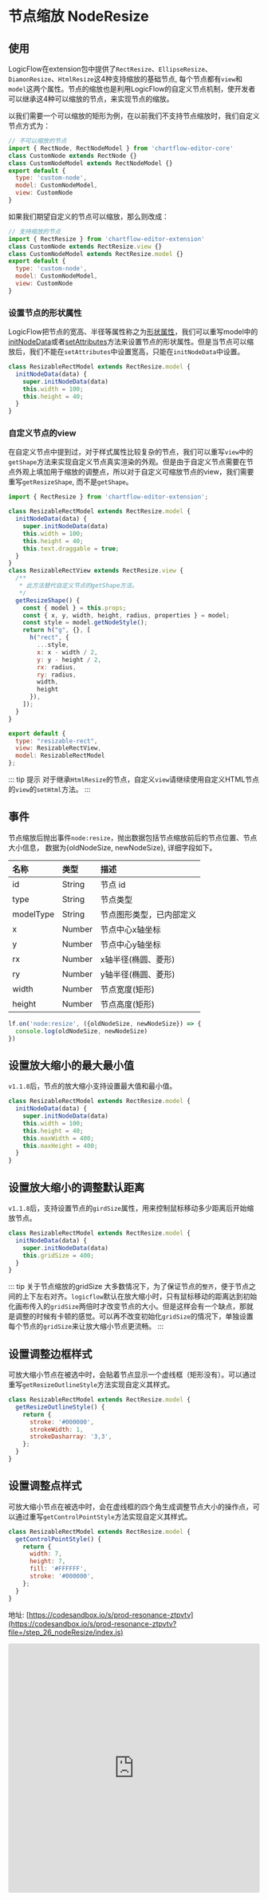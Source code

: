 # 节点缩放 NodeResize
## 使用

LogicFlow在extension包中提供了`RectResize`、`EllipseResize`、`DiamonResize`、`HtmlResize`这4种支持缩放的基础节点, 每个节点都有`view`和`model`这两个属性。节点的缩放也是利用LogicFlow的自定义节点机制，使开发者可以继承这4种可以缩放的节点，来实现节点的缩放。

以我们需要一个可以缩放的矩形为例，在以前我们不支持节点缩放时，我们自定义节点方式为：
```js
// 不可以缩放的节点
import { RectNode, RectNodeModel } from 'chartflow-editor-core'
class CustomNode extends RectNode {}
class CustomNodeModel extends RectNodeModel {}
export default {
  type: 'custom-node',
  model: CustomNodeModel,
  view: CustomNode
}
```

如果我们期望自定义的节点可以缩放，那么则改成：
```js
// 支持缩放的节点
import { RectResize } from 'chartflow-editor-extension'
class CustomNode extends RectResize.view {}
class CustomNodeModel extends RectResize.model {}
export default {
  type: 'custom-node',
  model: CustomNodeModel,
  view: CustomNode
}
```

### 设置节点的形状属性

LogicFlow把节点的宽高、半径等属性称之为[形状属性](/api/nodeModelApi.html#形状属性)，我们可以重写model中的[initNodeData](/api/nodeModelApi.html#getoutlinestyle)或者[setAttributes](/api/nodeModelApi.html#setattributes)方法来设置节点的形状属性。但是当节点可以缩放后，我们不能在`setAttributes`中设置宽高，只能在`initNodeData`中设置。

```js
class ResizableRectModel extends RectResize.model {
  initNodeData(data) {
    super.initNodeData(data)
    this.width = 100;
    this.height = 40;
  }
}
```

### 自定义节点的view

在自定义节点中提到过，对于样式属性比较复杂的节点，我们可以重写`view`中的`getShape`方法来实现自定义节点真实渲染的外观。但是由于自定义节点需要在节点外观上填加用于缩放的调整点，所以对于自定义可缩放节点的view，我们需要重写`getResizeShape`, 而不是`getShape`。

```js
import { RectResize } from 'chartflow-editor-extension';

class ResizableRectModel extends RectResize.model {
  initNodeData(data) {
    super.initNodeData(data)
    this.width = 100;
    this.height = 40;
    this.text.draggable = true;
  }
}
class ResizableRectView extends RectResize.view {
  /**
   * 此方法替代自定义节点的getShape方法。
   */
  getResizeShape() {
    const { model } = this.props;
    const { x, y, width, height, radius, properties } = model;
    const style = model.getNodeStyle();
    return h("g", {}, [
      h("rect", {
        ...style,
        x: x - width / 2,
        y: y - height / 2,
        rx: radius,
        ry: radius,
        width,
        height
      }),
    ]);
  }
}

export default {
  type: "resizable-rect",
  view: ResizableRectView,
  model: ResizableRectModel
};

```

::: tip 提示
对于继承`HtmlResize`的节点，自定义`view`请继续使用自定义HTML节点的`view`的`setHtml`方法。
:::

## 事件

节点缩放后抛出事件`node:resize`，抛出数据包括节点缩放前后的节点位置、节点大小信息， 数据为{oldNodeSize, newNodeSize}, 详细字段如下。

| 名称  | 类型   | 描述           |
| :---- | :----- | :------------- |
| id    | String | 节点 id|
| type | String | 节点类型 |
| modelType | String | 节点图形类型，已内部定义 |
| x | Number | 节点中心x轴坐标 |
| y | Number | 节点中心y轴坐标 |
| rx | Number | x轴半径(椭圆、菱形) |
| ry | Number | y轴半径(椭圆、菱形) |
| width | Number | 节点宽度(矩形) |
| height | Number | 节点高度(矩形) |

```js
lf.on('node:resize', ({oldNodeSize, newNodeSize}) => {
  console.log(oldNodeSize, newNodeSize)
})
```

## 设置放大缩小的最大最小值 

`v1.1.8`后，节点的放大缩小支持设置最大值和最小值。 

```js
class ResizableRectModel extends RectResize.model {
  initNodeData(data) {
    super.initNodeData(data)
    this.width = 100;
    this.height = 40;
    this.maxWidth = 400;
    this.maxHeight = 400;
  }
}
```

## 设置放大缩小的调整默认距离

`v1.1.8`后，支持设置节点的`girdSize`属性，用来控制鼠标移动多少距离后开始缩放节点。

```js
class ResizableRectModel extends RectResize.model {
  initNodeData(data) {
    super.initNodeData(data)
    this.gridSize = 400;
  }
}
```

::: tip 关于节点缩放的gridSize
大多数情况下，为了保证节点的`整齐`，便于节点之间的上下左右对齐。`logicflow`默认在放大缩小时，只有鼠标移动的距离达到初始化画布传入的`gridSize`两倍时才改变节点的大小。但是这样会有一个缺点，那就是调整的时候有卡顿的感觉。可以再不改变初始化`gridSize`的情况下，单独设置每个节点的`gridSize`来让放大缩小节点更流畅。
:::

## 设置调整边框样式

可放大缩小节点在被选中时，会贴着节点显示一个虚线框（矩形没有）。可以通过重写`getResizeOutlineStyle`方法实现自定义其样式。

```js
class ResizableRectModel extends RectResize.model {
  getResizeOutlineStyle() {
    return {
      stroke: '#000000',
      strokeWidth: 1,
      strokeDasharray: '3,3',
    };
  }
}
```

## 设置调整点样式

可放大缩小节点在被选中时，会在虚线框的四个角生成调整节点大小的操作点，可以通过重写`getControlPointStyle`方法实现自定义其样式。


```js
class ResizableRectModel extends RectResize.model {
  getControlPointStyle() {
    return {
      width: 7,
      height: 7,
      fill: '#FFFFFF',
      stroke: '#000000',
    };
  }
}
```


地址: [https://codesandbox.io/s/prod-resonance-ztpvtv](https://codesandbox.io/s/prod-resonance-ztpvtv?file=/step_26_nodeResize/index.js)

<iframe src="https://codesandbox.io/embed/prod-resonance-ztpvtv?fontsize=14&hidenavigation=1&theme=dark&view=preview"
     style="width:100%; height:500px; border:0; border-radius: 4px; overflow:hidden;"
     title="prod-resonance-ztpvtv"
     allow="accelerometer; ambient-light-sensor; camera; encrypted-media; geolocation; gyroscope; hid; microphone; midi; payment; usb; vr; xr-spatial-tracking"
     sandbox="allow-forms allow-modals allow-popups allow-presentation allow-same-origin allow-scripts"
   ></iframe>

